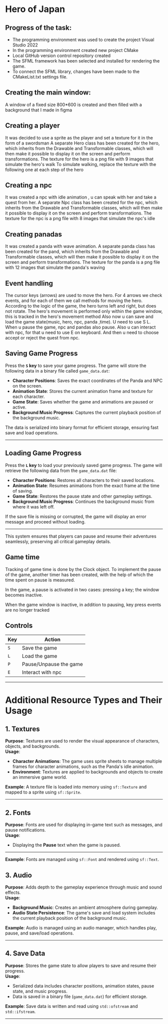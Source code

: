 # Hero of Japan

## Progress of the task:
 - The programming environment was used to create the project Visual Studio 2022 
 - In the programming environment created new project CMake
 - Local GitHub version control repository created
 - The SFML framework has been selected and installed for rendering the game.
 - To connect the SFML library, changes have been made to the CMakeList.txt settings file.

 ## Creating the main window:
 A window of a fixed size 800*600 is created and then filled with a background that I made in figma

 ## Creating a player

 It was decided to use a sprite as the player and set a texture for it in the form of a swordsman
 A separate Hero class has been created for the hero, which inherits from the Drawable and Transformable classes, which will then make it possible to display it on the screen and perform transformations.
 The texture for the hero is a png file with 9 images that simulate the hero's walk
 To simulate walking, replace the texture with the following one at each step of the hero

 ## Creating a npc

 It was created a npc with idle animation , u can speak with her and take a quest from her.
 A separate Npc class has been created for the npc, which inherits from the Drawable and Transformable classes, which will then make it possible to display it on the screen and perform transformations.
 The texture for the npc is a png file with 8 images that simulate the npc's idle

 ## Creating panadas
 It was created a panda with wave animation.
 A separate panda class has been created for the pand, which inherits from the Drawable and Transformable classes, which will then make it possible to display it on the screen and perform transformations.
 The texture for the panda is a png file with 12 images that simulate the panda's waving



 ## Event handling
 The cursor keys (arrows) are used to move the hero.
 For 4 arrows we check events, and for each of them we call methods for moving the hero.
 According to the logic of the game, the hero turns left and right, but does not rotate.
 The hero's movement is performed only within the game window, this is tracked in the hero's movement method
 Also now u can save and load the game state(music, hero, npc, panda ,time). U need to use S L.
 When u pause the game, npc and pandas also pause.
 Also u can interact with npc, for that u need to use E on keyboard. And then u need to choose accept or reject the quest from npc.

## Saving Game Progress

Press the **`S` key** to save your game progress. The game will store the following data in a binary file called `game_data.dat`:

- **Character Positions**: Saves the exact coordinates of the Panda and NPC on the screen.
- **Animation State**: Stores the current animation frame and texture for each character.
- **Game State**: Saves whether the game and animations are paused or active.
- **Background Music Progress**: Captures the current playback position of the background music.

The data is serialized into binary format for efficient storage, ensuring fast save and load operations.

---

## Loading Game Progress

Press the **`L` key** to load your previously saved game progress. The game will retrieve the following data from the `game_data.dat` file:

- **Character Positions**: Restores all characters to their saved locations.
- **Animation State**: Resumes animations from the exact frame at the time of saving.
- **Game State**: Restores the pause state and other gameplay settings.
- **Background Music Progress**: Continues the background music from where it was left off.

If the save file is missing or corrupted, the game will display an error message and proceed without loading.

---

This system ensures that players can pause and resume their adventures seamlessly, preserving all critical gameplay details.



 ## Game time
 Tracking of game time is done by the Clock object.
 To implement the pause of the game, another timer has been created, with the help of which the time spent on pause is measured.

In the game, a pause is activated in two cases:
pressing a key;
the window becomes inactive.

When the game window is inactive, in addition to pausing, key press events are no longer tracked



## Controls

| Key   | Action                            |
|-------|-----------------------------------|
| `S`   | Save the game                     |
| `L`   | Load the game                     |
| `P`   | Pause/Unpause the game            |
| `E`   | Interact with npc                 |

---


# Additional Resource Types and Their Usage

## 1. Textures
**Purpose**: Textures are used to render the visual appearance of characters, objects, and backgrounds.  
**Usage**:  
- **Character Animations**: The game uses sprite sheets to manage multiple frames for character animations, such as the Panda's idle animation.
- **Environment**: Textures are applied to backgrounds and objects to create an immersive game world.  

**Example**: A texture file is loaded into memory using `sf::Texture` and mapped to a sprite using `sf::Sprite`.

---

## 2. Fonts
**Purpose**: Fonts are used for displaying in-game text such as messages, and pause notifications.  
**Usage**:  
- Displaying the **Pause** text when the game is paused.  

---

**Example**: Fonts are managed using `sf::Font` and rendered using `sf::Text`.

## 3. Audio
**Purpose**: Adds depth to the gameplay experience through music and sound effects.  
**Usage**:  
- **Background Music**: Creates an ambient atmosphere during gameplay.  
- **Audio State Persistence**: The game's save and load system includes the current playback position of the background music.

**Example**: Audio is managed using an audio manager, which handles play, pause, and save/load operations.

---

## 4. Save Data
**Purpose**: Stores the game state to allow players to save and resume their progress.  
**Usage**:  
- Serialized data includes character positions, animation states, pause state, and music progress.  
- Data is saved in a binary file (`game_data.dat`) for efficient storage.

**Example**: Save data is written and read using `std::ofstream` and `std::ifstream`.

---

